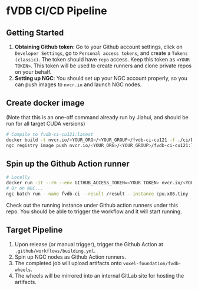 # fVDB CI/CD Pipeline

## Getting Started

1. **Obtaining Github token**: Go to your Github account settings, click on `Developer Settings`, go to `Personal access tokens`, and create a `Tokens (classic)`. The token should have `repo` access. Keep this token as `<YOUR TOKEN>`. This token will be used to create runners and clone private repos on your behalf.
2. **Setting up NGC**: You should set up your NGC account properly, so you can push images to `nvcr.io` and launch NGC nodes.

## Create docker image

(Note that this is an one-off command already run by Jiahui, and should be run for all target CUDA versions)
```bash
# Compile to fvdb-ci-cu121:latest
docker build -t nvcr.io/<YOUR_ORG>/<YOUR_GROUP>/fvdb-ci-cu121 -f ./ci/Dockerfile.runner --build-arg CUDA_VERSION=12.1.1 --build-arg CUDNN_VERSION=8 .
ngc registry image push nvcr.io/<YOUR_ORG>/<YOUR_GROUP>/fvdb-ci-cu121:latest
```

## Spin up the Github Action runner

```bash
# Locally
docker run -it --rm --env GITHUB_ACCESS_TOKEN=<YOUR TOKEN> nvcr.io/<YOUR_ORG>/<YOUR_GROUP>/fvdb-ci-cu121:latest /tmp/main.sh
# Or on NGC...
ngc batch run --name fvdb-ci --result /result --instance cpu.x86.tiny --image <YOUR_ORG>/<YOUR_GROUP>/fvdb-ci-cu121:latest --commandline "/tmp/main.sh" --priority HIGH --env-var GITHUB_ACCESS_TOKEN:<YOUR TOKEN>
```

Check out the running instance under Github action runners under this repo. You should be able to trigger the workflow and it will start running.

## Target Pipeline

1. Upon release (or manual trigger), trigger the Github Action at `.github/workflows/building.yml`.
2. Spin up NGC nodes as Github Action runners.
3. The completed job will upload artifacts onto `voxel-foundation/fvdb-wheels`.
4. The wheels will be mirrored into an internal GitLab site for hosting the artifacts.
